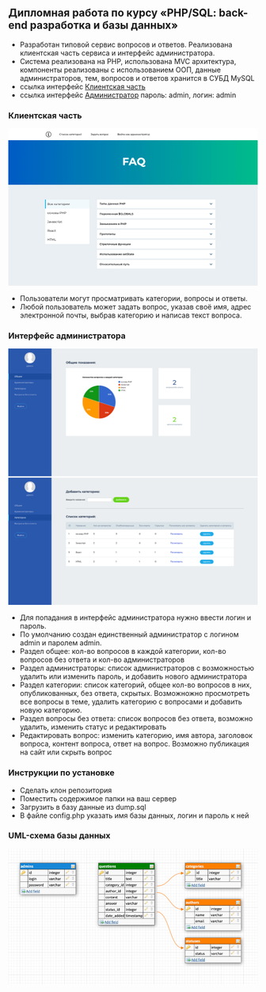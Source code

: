 ## Дипломная работа по курсу «PHP/SQL: back-end разработка и базы данных»

+ Разработан типовой сервис вопросов и ответов. Pеализована клиентская часть сервиса и интерфейс администратора.
+ Система реализована на PHP, использована MVC архитектура, компоненты реализованы с использованием ООП, данные администраторов, тем, вопросов и ответов хранится в СУБД MySQL
+ ссылка интерфейс [Клиентская часть](http://university.netology.ru/u/nfomina/php/index.php?c=front&a=categories&categoryId=all)
+ ссылка интерфейс [Администратор](http://university.netology.ru/u/nfomina/php/index.php) пароль: admin, логин: admin

### Клиентская часть
![Клиентская часть](./resources/clientInt.jpg)

+ Пользователи могут просматривать категории, вопросы и ответы.
+ Любой пользователь может задать вопрос, указав своё имя, адрес электронной почты, выбрав категорию и написав текст вопроса.

### Интерфейс администратора
![Интерфейс администратора 1](./resources/admin_1.jpg)
![Интерфейс администратора 2](./resources/admin_2.jpg)
+ Для попадания в интерфейс администратора нужно ввести логин и пароль.
+ По умолчанию создан единственный администратор с логином admin и паролем admin.
+ Раздел общее: кол-во вопросов в каждой категории, кол-во вопросов без ответа и кол-во администраторов
+ Раздел администраторы: список администраторов с возможностью удалить или изменить пароль, и добавить нового администратора
+ Раздел категории: список категорий, общее кол-во вопросов в них, опубликованных, без ответа, скрытых. Возможножно просмотреть все вопросы в теме, удалить категорию с вопросами и добавить новую категорию.
+ Раздел вопросы без ответа: список вопросов без ответа, возможно удалить, изменить статус и редактировать
+ Редактировать вопрос: изменить категорию, имя автора, заголовок вопроса, контент вопроса, ответ на вопрос. Возможно публикация на сайт или скрыть вопрос


### Инструкции по установке 
+ Сделать клон репозитория
+ Поместить содержимое папки на ваш сервер
+ Загрузить в базу данные из dump.sql
+ В файле config.php указать имя базы данных, логин и пароль к ней


### UML-схема базы данных
![UML-схема базы данных](./resources/uml.jpg)

